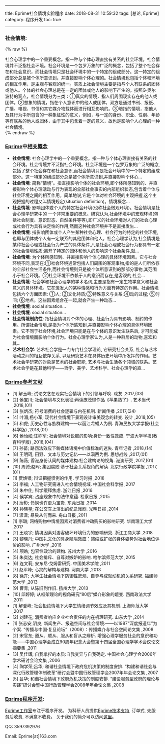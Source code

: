
---
title: Eprime社会情境实验程序
date: 2018-08-31 10:59:32
tags: [总论, Eprime]
category: 程序开发
toc: true

---



<span></span>
<!-- more -->



### 社会情境:

{% raw %}
<div class="p1">社会心理学中的一个重要概念。指一种与个体心理直接有关系的社会环境。社会情境并不泛指社会环境。社会环境是一个包罗万象的广泛的概念，包括了整个社会存在和社会意识，而社会情境只是社会环境中的一个特定的组成部分。这一特定的组成部分总是被个体所意识到，并直接影响个体心理的。社会情境也包括个体和环境的相互作用，是主观与客观的统一。实质上社会情境主要是指与个人有联系的团体或他人。个体的社会心理总是在一定的团体或他人的影响下产生的。按照G·奥尔波特的观点，社会情境分为三类：①真实的情境，指人们周围现实存在的他人或团体。②想象的情境，指在个人意识中的他人或团体，双方是通过书刊、报纸、广播、电视、书信和其它媒介物载体而进行相互影响的。③暗指的情境，指他人及其行为中所包含的一种象征性的意义，例如，与一定的身份、职业、性别、年龄等有联系的他人或团体，由于其中包含着一定的意义，故也是影响个人心理的一种社会情境。</div>
{% endraw %}



### [Eprime](/tags/Eprime/)中[相关概念](/categories/程序开发)

- **社会情境**: 社会心理学中的一个重要概念。指一种与个体心理直接有关系的社会环境。社会情境并不泛指社会环境。社会环境是一个包罗万象的广泛的概念,包括了整个社会存在和社会意识,而社会情境只是社会环境中的一个特定的组成部分。这一特定的组成部分总是被个体所意识到,并直接影响个体心...
- **社会情境**: 简称“情境”。指直接影响个体的社会环境,即个体所感知到的、并直接影响个体心理活动与行为表现的全部社会事实的内部组织状态,包含着个体与社会环境之间的相互作用。简单地说,它是个体对社会环境的主观把握,这个主观把握的过程又叫情境规定(situation definition)。情境概念...
- **社会情境**: 影响团体或个人的特定社会环境(也称社会微观环境)。社会情境是社会心理学研究中的 一个非常重要的概念。研究认为,社会环境中的宏观环境(包括社会制度、意识形态、自然条件等等),即广义的社会环境对人们的社会心理或社会行为具有决定性的作用,然而这种社会环境并不是直接发生...
- **社会情境**: 指影响团体或个人产生某种社会心理、社会行为的特定的社会环境,也即与团体或个人有一定联系的其他团体和他人。社会心理学认为,社会情境是某种社会心理或社会行为产生的具体条件,凡是社会心理或社会行为都具有一定的社会情境性质;离开了特定的团体和他人的影响这个社会条件,就...
- **社会情境**: 为个体所感知到、并直接影响个体心理的具体环境因素。它与社会环境不同,表现在:①社会环境通常包括人们周围的客观事物,指的是人们所依存的全部社会生活条件,而社会情境则只是被个体所意识到的那部分事物,其范围小于社会环境。②社会环境不依赖于人的意识而存在,是客观的;社会...
- **社会情境**: 社会学和社会心理学的学术名词,主要是指有一定生物学意义和社会意义的具体环境。它在激发人的某种情感和行为方面有特定的作用。社会情境包括六个方面因素: ①人; ②文化特质;③特殊意义与关系;④动的过程; ⑤时间; ⑥地点。这些因素组合在一起,就会产生一种动态...
- **社会情境**: social situation...
- **社会情境**: social situation...
- **社会情境制约性**: 指社会情境对个体的心理、社会行为具有影响、制约的作用。所谓社会情境,是指为个体所感知到,并直接影响个体心理的具体环境因素。它不同于社会环境,社会环境只能是在与个体的意识发生联系后, 才可能成为社会情境而影响个体行为。社会心理学家认为,人是一种群居的动物,喜欢和其...
- **艺术社会学**: 艺术社会学是一门专门社会学理论, 它研究社会关系, 社会与艺术活动之间的相互依存关系, 以及研究艺术在具体历史环境中所发挥的作用。艺术社会学研究的对象是艺术的社会职能, 艺术与社会生活各个领域的联系。艺术社会学是在其他科学——哲学、美学、艺术科学、社会心理学的直...


### [Eprime](/tags/Eprime/)[参考文献](/categories/程序开发/)

- [1]  解玉峰; 试论文艺在现实社会情境下的引领与呼唤. 戏友 ,2017,(03)
- [2]  侯宝川; 社会情境与文化表征:再读庞茂琨作品《苹果熟了》. 艺术当代 ,2018,(01)
- [3]  张炳杰; 符号消费的社会逻辑与内在机制. 新闻传播 ,2017,(24)
- [4]  叶湄;杨小军; 现代社会情境下景观设计审美观念的转变. 设计 ,2018,(05)
- [5]  和虎; 历史心性与族群建构——以丽江龙蟠人为例. 青海民族大学学报(社会科学版) ,2018,(01)
- [6]  侯怡如;汪祚军; 社会情境对说服的影响:身份一致性效应. 宁波大学学报(教育科学版) ,2018,(04)
- [7]  孙苗; 路西法效应下新媒体语境中价值标准的迷失. 青年记者 ,2018,(14)
- [8]  王明珂; 田野、文本与历史记忆——以滇西为例. 思想战线 ,2017,(01)
- [9]  陈薇; 香港身份认同的媒体建构:社会建构论的视角. 港澳研究 ,2017,(01)
- [10]  周赟;赵晖; 集团腐败:基于社会关系视角的解读. 北京行政学院学报 ,2017,(01)
- [1]  贾焕银; 辩证把握惯例的作用. 学习时报 ,2018
- [2]  李福; 人工物研究需进入社会情境视域. 中国社会科学报 ,2017
- [3]  朱中仕; 科学缓释焦虑. 浙江日报 ,2016
- [4]  侯学宾; 占座现象中的法律意蕴. 检察日报 ,2015
- [5]  唐彬; 怜悯也许更为宝贵. 东莞日报 ,2014
- [6]  孙晓星; 在公交车上演出的纪录戏剧. 光明日报 ,2014
- [7]  潇潇; 暴戾从何而来. 舟山日报 ,2011
- [1]  李璐; 网络购物中情境因素对消费者冲动购买的影响研究. 华南理工大学 ,2017
- [2]  王晓宇; 情境因素对游客破坏环境行为的影响研究. 浙江工商大学 ,2018
- [3]  黎晓丹; 中国礼文化的具身隐喻效应：蜷缩或扩张的身体姿势对社会地位评价的影响. 广州大学 ,2016
- [4]  项皓; 包容性政治的建构. 苏州大学 ,2016
- [5]  朱奕达; 社会排斥、自尊对嫉妒的影响. 哈尔滨师范大学 ,2015
- [6]  连文莉; 安东尼·戈姆雷研究. 中国美术学院 ,2011
- [7]  赵军峰; 心灵的解构与建构. 河南大学 ,2013
- [8]  徐卉; 大学生社会情境下防御性悲观、自尊与成就动机的关系研究. 福建师范大学 ,2013
- [9]  曹青; 从陈旧到作旧. 扬州大学 ,2013
- [10]  邱婷婷; 从框架理论的视角研究“80后”媒介形象的嬗变. 西南政法大学 ,2011
- [1]  解登峰; 社会拒绝情境下大学生情绪调节效应及其机制. 上海师范大学 ,2017
- [2]  刘建花; 消费者响应企业社会责任的内在机理研究. 山东大学 ,2014
- [1]  张志安;阴良; 新闻生产、报道空间与社会情境:——以1987“深度报道年”为个案. “传播与中国·复旦论坛”（2008）：传播媒介与社会空间论文集 ,2008
- [2]  宋官东; 遵从、顺从、服从和盲从之辨析. 增强心理学服务社会的意识和功能——中国心理学会成立90周年纪念大会暨第十四届全国心理学学术会议论文摘要集 ,2011
- [3]  吴佳辉; 自我拿捏的本质:自我变异与自我确定. 中国社会心理学会2006年学术研讨会论文集 ,2006
- [4]  陶学荣;吕华; 和谐社会情境下政府危机决策的制度安排. “构建和谐社会与深化行政管理体制改革”研讨会暨中国行政管理学会2007年年会论文集 ,2007
- [5]  吕华; 和谐社会情境下政府危机决策的制度安排. “建设服务型政府的理论与实践”研讨会暨中国行政管理学会2008年年会论文集 ,2008


### [Eprime](/tags/Eprime/)[程序开发](/categories/程序开发/):
[Eprime工作室](http://Eprime.cn/)专注于程序开发。
为科研人员提供[Eprime技术支持](http://Eprime.cn/2018/08/17/关于Eprime工作室/), 订单式, 先服务后收费, 不满意不收费。
关于我们的简介可以访问[这里](http://Eprime.cn/2018/08/17/关于Eprime工作室/)。

QQ: 3597392976

Email: Eprime[at]163.com


